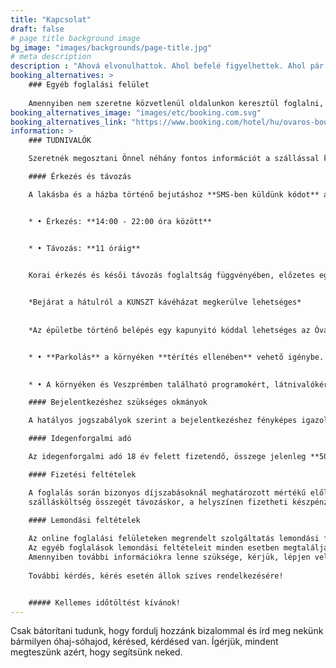 ```yaml
---
title: "Kapcsolat"
draft: false
# page title background image
bg_image: "images/backgrounds/page-title.jpg"
# meta description
description : "Ahová elvonulhattok. Ahol befelé figyelhettek. Ahol pár napra hátra hagyhatjátok a város zaját, a rohanást, a stresszt. Várunk."
booking_alternatives: >
    ### Egyéb foglalási felület
    
    Amennyiben nem szeretne közvetlenül oldalunkon keresztül foglalni, úgy foglalását a Booking.com segítségével is intézheti:
booking_alternatives_image: "images/etc/booking.com.svg"
booking_alternatives_link: "https://www.booking.com/hotel/hu/ovaros-boutique.hu.html"
information: >
    ### TUDNIVALÓK

    Szeretnék megosztani Önnel néhány fontos információt a szállással kapcsolatban.

    #### Érkezés és távozás

    A lakásba és a házba történő bejutáshoz **SMS-ben küldünk kódot** az érkezés előtt. Az ajtónyitó kód a távozás napján 11.00 órakor automatikusan törli magát.


    * • Érkezés: **14:00 - 22:00 óra között**


    * • Távozás: **11 óráig**
    

    Korai érkezés és késői távozás foglaltság függvényében, előzetes egyeztetést követően lehetséges.


    *Bejárat a hátulról a KUNSZT kávéházat megkerülve lehetséges*
    
    
    *Az épületbe történő belépés egy kapunyitó kóddal lehetséges az Óváros tér 2 házszámnál.*


    * • **Parkolás** a környéken **térítés ellenében** vehető igénybe. Azonban **díjmentes** parkolást biztosítunk a közelben lévő **HOTEL HISTORIA** (8200 Veszprém Toborzó utca 11-13) belső kamerával megfigyelt udvarában.
    

    * • A környéken és Veszprémben található programokért, látnivalókért keresse az épület földszintjén található Tourinform üzlet kollégáit akik készséggel segítenek. 

    #### Bejelentkezéshez szükséges okmányok

    A hatályos jogszabályok szerint a bejelentkezéshez fényképes igazolvány bemutatása szükséges. A fényképes igazolvány lehet: személyazonosító igazolvány, kártyaformájú vezetői engedély vagy útlevél. Okmány hiányában sajnos kötelesek vagyunk megtagadni a szálláshely-szolgáltatást.

    #### Idegenforgalmi adó

    Az idegenforgalmi adó 18 év felett fizetendő, összege jelenleg **500 Ft/fő/éj** (a szoba ára nem tartalmazza).

    #### Fizetési feltételek

    A foglalás során bizonyos díjszabásoknál meghatározott mértékű előleget kérünk, melynek összegéről, határidejéről és a fizetés módjáról a folyamat alatt tájékoztatjuk. A foglalásokról visszaigazolást küldünk, amely szintén tartalmaz minden részletet. A
    szállásköltség összegét távozáskor, a helyszínen fizetheti készpénzzel (Ft. vagy EURO) vagy átutalással.

    #### Lemondási feltételek
    
    Az online foglalási felületeken megrendelt szolgáltatás lemondási feltételeiről az adott felületeken tud tájékozódni.
    Az egyéb foglalások lemondási feltételeit minden esetben megtalálja a visszaigazolásban.
    Amennyiben további információkra lenne szüksége, kérjük, lépjen velünk kapcsolatba.
    
    További kérdés, kérés esetén állok szíves rendelkezésére!


    ##### Kellemes időtöltést kívánok!
---
```


Csak bátorítani tudunk, hogy fordulj hozzánk bizalommal és írd meg nekünk bármilyen óhaj-sóhajod, kérésed, kérdésed van. Ígérjük, mindent megteszünk azért, hogy segítsünk neked.
